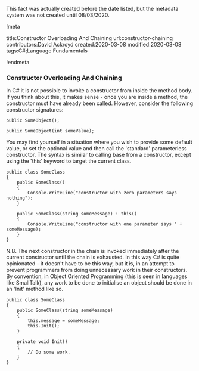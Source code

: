 This fact was actually created before the date listed, but the metadata system was not created until 08/03/2020.

!meta

title:Constructor Overloading And Chaining
url:constructor-chaining
contributors:David Ackroyd
created:2020-03-08
modified:2020-03-08
tags:C#;Language Fundamentals

!endmeta


### Constructor Overloading And Chaining

In C# it is not possible to invoke a constructor from inside the method body. If you think about this, it makes sense - once you are inside a method, the constructor must have already been called. However, consider the following constructor signatures:

    public SomeObject();

    public SomeObject(int someValue);

You may find yourself in a situation where you wish to provide some default value, or set the optional value and then call the 'standard' parameterless constructor. The syntax is similar to calling base from a constructor, except using the 'this' keyword to target the current class.

    public class SomeClass 
    {
        public SomeClass()
        {
            Console.WriteLine("constructor with zero parameters says nothing");
        }
        
        public SomeClass(string someMessage) : this() 
        {
            Console.WriteLine("constructor with one parameter says " + someMessage);
        }
    }

N.B. The next constructor in the chain is invoked immediately after the current constructor until the chain is exhausted. In this way C# is quite opinionated - it doesn't have to be this way, but it is, in an attempt to prevent programmers from doing unnecessary work in their constructors. By convention, in Object Oriented Programming (this is seen in languages like SmallTalk), any work to be done to initialise an object should be done in an 'Init' method like so.

    public class SomeClass 
    {
        public SomeClass(string someMessage)
        {
            this.message = someMessage;
            this.Init();
        }

        private void Init()
        {
            // Do some work.
        }
    }
